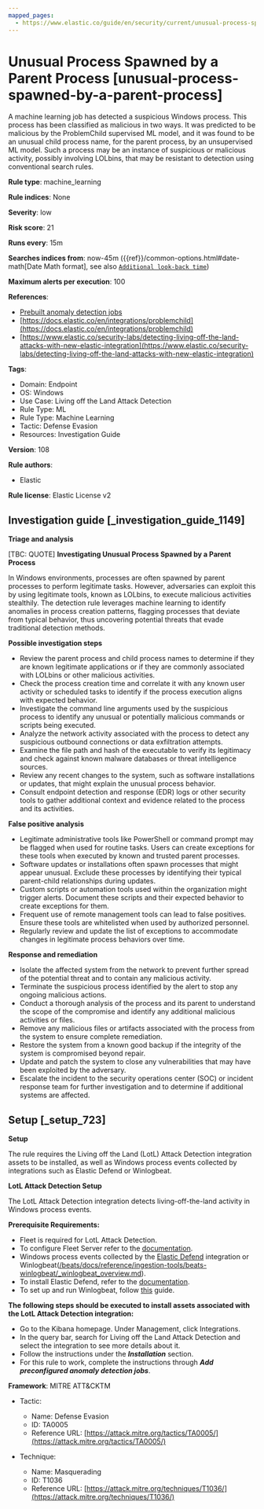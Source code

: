```yaml
---
mapped_pages:
  - https://www.elastic.co/guide/en/security/current/unusual-process-spawned-by-a-parent-process.html
---
```


# Unusual Process Spawned by a Parent Process [unusual-process-spawned-by-a-parent-process]

A machine learning job has detected a suspicious Windows process. This process has been classified as malicious in two ways. It was predicted to be malicious by the ProblemChild supervised ML model, and it was found to be an unusual child process name, for the parent process, by an unsupervised ML model. Such a process may be an instance of suspicious or malicious activity, possibly involving LOLbins, that may be resistant to detection using conventional search rules.

**Rule type**: machine_learning

**Rule indices**: None

**Severity**: low

**Risk score**: 21

**Runs every**: 15m

**Searches indices from**: now-45m ({{ref}}/common-options.html#date-math[Date Math format], see also [`Additional look-back time`](docs-content://solutions/security/detect-and-alert/create-detection-rule.md#rule-schedule))

**Maximum alerts per execution**: 100

**References**:

* [Prebuilt anomaly detection jobs](docs-content://reference/security/prebuilt-anomaly-detection-jobs.md)
* [https://docs.elastic.co/en/integrations/problemchild](https://docs.elastic.co/en/integrations/problemchild)
* [https://www.elastic.co/security-labs/detecting-living-off-the-land-attacks-with-new-elastic-integration](https://www.elastic.co/security-labs/detecting-living-off-the-land-attacks-with-new-elastic-integration)

**Tags**:

* Domain: Endpoint
* OS: Windows
* Use Case: Living off the Land Attack Detection
* Rule Type: ML
* Rule Type: Machine Learning
* Tactic: Defense Evasion
* Resources: Investigation Guide

**Version**: 108

**Rule authors**:

* Elastic

**Rule license**: Elastic License v2

## Investigation guide [_investigation_guide_1149]

**Triage and analysis**

[TBC: QUOTE]
**Investigating Unusual Process Spawned by a Parent Process**

In Windows environments, processes are often spawned by parent processes to perform legitimate tasks. However, adversaries can exploit this by using legitimate tools, known as LOLbins, to execute malicious activities stealthily. The detection rule leverages machine learning to identify anomalies in process creation patterns, flagging processes that deviate from typical behavior, thus uncovering potential threats that evade traditional detection methods.

**Possible investigation steps**

* Review the parent process and child process names to determine if they are known legitimate applications or if they are commonly associated with LOLbins or other malicious activities.
* Check the process creation time and correlate it with any known user activity or scheduled tasks to identify if the process execution aligns with expected behavior.
* Investigate the command line arguments used by the suspicious process to identify any unusual or potentially malicious commands or scripts being executed.
* Analyze the network activity associated with the process to detect any suspicious outbound connections or data exfiltration attempts.
* Examine the file path and hash of the executable to verify its legitimacy and check against known malware databases or threat intelligence sources.
* Review any recent changes to the system, such as software installations or updates, that might explain the unusual process behavior.
* Consult endpoint detection and response (EDR) logs or other security tools to gather additional context and evidence related to the process and its activities.

**False positive analysis**

* Legitimate administrative tools like PowerShell or command prompt may be flagged when used for routine tasks. Users can create exceptions for these tools when executed by known and trusted parent processes.
* Software updates or installations often spawn processes that might appear unusual. Exclude these processes by identifying their typical parent-child relationships during updates.
* Custom scripts or automation tools used within the organization might trigger alerts. Document these scripts and their expected behavior to create exceptions for them.
* Frequent use of remote management tools can lead to false positives. Ensure these tools are whitelisted when used by authorized personnel.
* Regularly review and update the list of exceptions to accommodate changes in legitimate process behaviors over time.

**Response and remediation**

* Isolate the affected system from the network to prevent further spread of the potential threat and to contain any malicious activity.
* Terminate the suspicious process identified by the alert to stop any ongoing malicious actions.
* Conduct a thorough analysis of the process and its parent to understand the scope of the compromise and identify any additional malicious activities or files.
* Remove any malicious files or artifacts associated with the process from the system to ensure complete remediation.
* Restore the system from a known good backup if the integrity of the system is compromised beyond repair.
* Update and patch the system to close any vulnerabilities that may have been exploited by the adversary.
* Escalate the incident to the security operations center (SOC) or incident response team for further investigation and to determine if additional systems are affected.


## Setup [_setup_723]

**Setup**

The rule requires the Living off the Land (LotL) Attack Detection integration assets to be installed, as well as Windows process events collected by integrations such as Elastic Defend or Winlogbeat.

**LotL Attack Detection Setup**

The LotL Attack Detection integration detects living-off-the-land activity in Windows process events.

**Prerequisite Requirements:**

* Fleet is required for LotL Attack Detection.
* To configure Fleet Server refer to the [documentation](docs-content://reference/ingestion-tools/fleet/fleet-server.md).
* Windows process events collected by the [Elastic Defend](https://docs.elastic.co/en/integrations/endpoint) integration or Winlogbeat([/beats/docs/reference/ingestion-tools/beats-winlogbeat/_winlogbeat_overview.md](beats://reference/winlogbeat/_winlogbeat_overview.md)).
* To install Elastic Defend, refer to the [documentation](docs-content://solutions/security/configure-elastic-defend/install-elastic-defend.md).
* To set up and run Winlogbeat, follow [this](beats://reference/winlogbeat/winlogbeat-installation-configuration.md) guide.

**The following steps should be executed to install assets associated with the LotL Attack Detection integration:**

* Go to the Kibana homepage. Under Management, click Integrations.
* In the query bar, search for Living off the Land Attack Detection and select the integration to see more details about it.
* Follow the instructions under the ***Installation*** section.
* For this rule to work, complete the instructions through ***Add preconfigured anomaly detection jobs***.

**Framework**: MITRE ATT&CKTM

* Tactic:

    * Name: Defense Evasion
    * ID: TA0005
    * Reference URL: [https://attack.mitre.org/tactics/TA0005/](https://attack.mitre.org/tactics/TA0005/)

* Technique:

    * Name: Masquerading
    * ID: T1036
    * Reference URL: [https://attack.mitre.org/techniques/T1036/](https://attack.mitre.org/techniques/T1036/)



